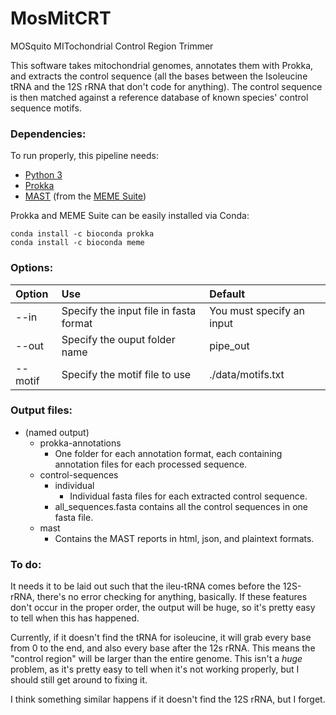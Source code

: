 # MosMitCRT
MOSquito MITochondrial Control Region Trimmer

This software takes mitochondrial genomes, annotates them with Prokka, and extracts the control sequence (all the bases between the Isoleucine tRNA and the 12S rRNA that don't code for anything). The control sequence is then matched against a reference database of known species' control sequence motifs.

### Dependencies:
To run properly, this pipeline needs:
 * [Python 3](https://www.python.org/downloads/)
 * [Prokka](https://github.com/tseemann/prokka)
 * [MAST](http://meme-suite.org/doc/mast.html) (from the [MEME Suite](http://meme-suite.org/index.html))

Prokka and MEME Suite can be easily installed via Conda:
```
conda install -c bioconda prokka
conda install -c bioconda meme
```


### Options:
| Option  | Use                                    | Default                   |
|:--------|:---------------------------------------|:--------------------------|
| --in    | Specify the input file in fasta format | You must specify an input |
| --out   | Specify the ouput folder name          | pipe_out                  |
| --motif | Specify the motif file to use          | ./data/motifs.txt         |

### Output files:
* (named output)
	* prokka-annotations
		* One folder for each annotation format, each containing annotation files for each processed sequence.
	* control-sequences
		* individual
			* Individual fasta files for each extracted control sequence.
		* all_sequences.fasta contains all the control sequences in one fasta file.
	* mast
		* Contains the MAST reports in html, json, and plaintext formats.

### To do:
It needs it to be laid out such that the ileu-tRNA comes before the 12S-rRNA, there's no error checking for anything, basically. If these features don't occur in the proper order, the output will be huge, so it's pretty easy to tell when this has happened.

Currently, if it doesn't find the tRNA for isoleucine, it will grab every base from 0 to the end, and also every base after the 12s rRNA. This means the "control region" will be larger than the entire genome. This isn't a *huge* problem, as it's pretty easy to tell when it's not working properly, but I should still get around to fixing it.

I think something similar happens if it doesn't find the 12S rRNA, but I forget.